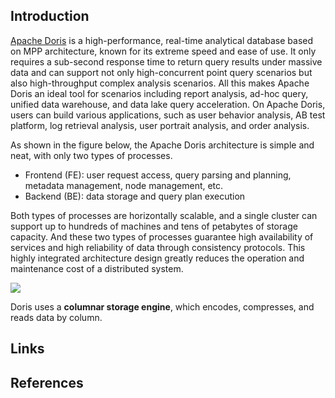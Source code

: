## Introduction

[Apache Doris](https://doris.apache.org/) is a high-performance, real-time analytical database based on MPP architecture, known for its extreme speed and ease of use. It only requires a sub-second response time to return query results under massive data and can support not only high-concurrent point query scenarios but also high-throughput complex analysis scenarios. All this makes Apache Doris an ideal tool for scenarios including report analysis, ad-hoc query, unified data warehouse, and data lake query acceleration. On Apache Doris, users can build various applications, such as user behavior analysis, AB test platform, log retrieval analysis, user portrait analysis, and order analysis.

As shown in the figure below, the Apache Doris architecture is simple and neat, with only two types of processes.

- Frontend (FE): user request access, query parsing and planning, metadata management, node management, etc.
- Backend (BE): data storage and query plan execution

Both types of processes are horizontally scalable, and a single cluster can support up to hundreds of machines and tens of petabytes of storage capacity. And these two types of processes guarantee high availability of services and high reliability of data through consistency protocols. This highly integrated architecture design greatly reduces the operation and maintenance cost of a distributed system.

![](https://dev-to-uploads.s3.amazonaws.com/uploads/articles/mnz20ae3s23vv3e9ltmi.png)



Doris uses a **columnar storage engine**, which encodes, compresses, and reads data by column. 



## Links





## References



